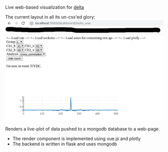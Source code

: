Live web-based visualization for [delta](https://github.com/rkube/delta)


The current layout in all its un-css'ed glory: 
![alt-text](https://github.com/rkube/dashboard_v2/blob/master/doc/dashboard_v2.png "Needs CSS")

Renders a live-plot of data pushed to a mongodb database to a web-page.

* The render component is implemented using vue.js and plotly
* The backend is written in flask and uses mongodb


